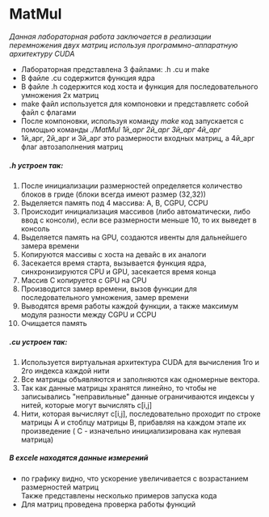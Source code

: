 # MatMul
*Данная лабораторная работа заключается в реализации перемножения двух матриц используя программно-аппаратную архитектуру CUDA*
* Лабораторная представлена 3 файлами: .h .cu и make
* В файле .cu содержится функция ядра
* В файле .h содержится код хоста и функция для последовательного умножения 2х матриц
* make файл используется для компоновки и представляетс собой файл с флагами
* После компоновки, используя команду *make* код запускается с помощью команды *./MatMul 1й_арг 2й_арг 3й_арг 4й_арг*
* 1й_арг, 2й_арг и 3й_арг это размерности входных матриц, а 4й_арг флаг автозаполнения матриц

##### .h устроен так: 
1. После инициализации размерностей определяется количество блоков в гриде (блоки всегда имеют размер (32,32))
2. Выделяется память под 4 массива: A, B, CGPU, CCPU
3. Происходит инициализация массивов (либо автоматически, либо ввод с консоли), если все размерности меньше 10, то их выведет в консоль
4. Выделяется память на GPU, создаются ивенты для дальнейшего замера времени
5. Копируются массивы с хоста на девайс в их аналоги
6. Засекается время старта, вызывается функция ядра, синхронизируются CPU и GPU, засекается время конца
7. Массив С копируется с GPU на CPU
8. Производится замер времени, вызов функции для последовательного умножения, замер времени
9. Выводятся время работы каждой функции, а также максимум модуля разности между CGPU и CCPU
10. Очищается память  
##### .cu устроен так: 
1. Используется виртуальная архитектура CUDA для вычисления 1го и 2го индекса каждой нити 
2. Все матрицы объявляются и заполняются как одномерные вектора. 
2. Так как данные матрицы хранятся линейно, то чтобы не записывались "неправильные" данные ограничиваются индексы у нитей, которые могут вычислять c[i,j]
3. Нити, которая вычисляут  c[i,j], последовательно проходит по строке матрицы A и стоблцу матрицы B, прибавляя на каждом этапе их произведение ( C - изначельно инициализирована как нулевая матрица)
##### В excele находятся данные измерений
* по графику видно, что ускорение увеличивается с возрастанием размерностей матриц <br>
Также представлены несколько примеров запуска кода
* Для матриц проведена проверка работы функций
